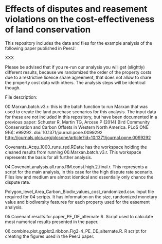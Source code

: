 # Effects of disputes and reasement violations on the cost-effectiveness of land conservation

This repository includes the data and files for the example analysis of the following paper published in PeerJ:

XXX

Please be advised that if you re-run our analysis you will get (slightly) different results, because we randomized the order of the property costs due to a restrictive licence share agreement, that does not allow to share the property cost data with others. The analysis steps will be identical though.

File description:

00.Marxan.batch.v3.r: this is the batch function to run Marxan that was used to create the land purchase scenarios for this analysis. The input data for these are not included in this repository, but have been documented in a previous paper:
Schuster R, Martin TG, Arcese P (2014) Bird Community Conservation and Carbon Offsets in Western North America. PLoS ONE 9(6): e99292. doi: 10.1371/journal.pone.0099292 
http://journals.plos.org/plosone/article?id=10.1371/journal.pone.0099292

Covenants_Acqu_1000_runs_red.RData: has the workspace holding the cleaned results from running 00.Marxan.batch.v3.r. This workspace represents the basis for all further analysis.

04.Covenant.analysis.all.runs.RM.const.high.2.final.r. This represents a script for the main analysis, in this case for the high dispute rate scenario. Files low and medium are almost identical and essentially only chance the dispute rate.

Polygon_level_Area_Carbon_Biodiv_values_cost_randomized.csv. Input file required for 04 scripts. It has information on the size, randomized monetary value and biodiversity features for each property used for the easement analysis.

05.Covenant.results.for.paper_PE_DE_alternate.R. Script used to calculate most numerical results presented in the paper.

06.combine.plot.ggplot2.ribbon.Fig2-4_PE_DE_alternate.R. R script for creating the figures used in the PeerJ paper.
